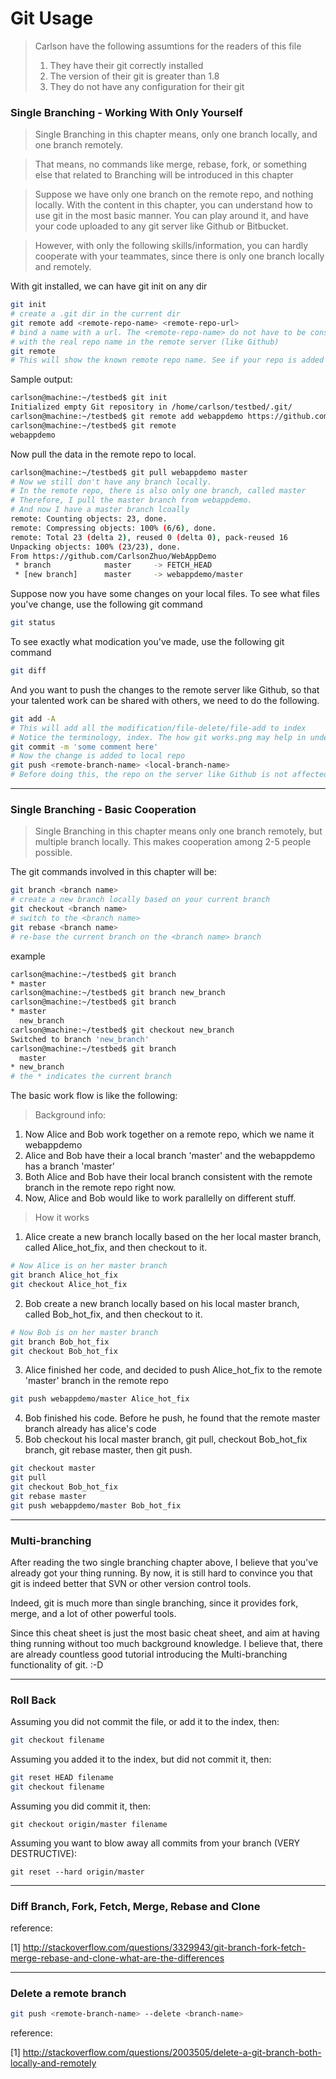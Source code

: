 # Git Usage

> Carlson have the following assumtions for the readers of this file
> 1. They have their git correctly installed
> 2. The version of their git is greater than 1.8
> 3. They do not have any configuration for their git

### Single Branching - Working With Only Yourself

>Single Branching in this chapter means, only one branch locally, and one branch
remotely.

>That means, no commands like merge, rebase, fork, or something else that
related to Branching will be introduced in this chapter


>Suppose we have only one branch on the remote repo, and nothing locally.
With the content in this chapter, you can understand how to use git in the most
basic manner. You can play around it, and have your code uploaded to any git
server like Github or Bitbucket.

>However, with only the following skills/information, you can hardly cooperate
with your teammates, since there is only one branch locally and remotely.

With git installed, we can have git init on any dir

```bash
git init
# create a .git dir in the current dir
git remote add <remote-repo-name> <remote-repo-url>
# bind a name with a url. The <remote-repo-name> do not have to be consistent
# with the real repo name in the remote server (like Github)
git remote
# This will show the known remote repo name. See if your repo is added correctly
```

Sample output:
```bash
carlson@machine:~/testbed$ git init
Initialized empty Git repository in /home/carlson/testbed/.git/
carlson@machine:~/testbed$ git remote add webappdemo https://github.com/CarlsonZhuo/WebAppDemo.git
carlson@machine:~/testbed$ git remote
webappdemo
```

Now pull the data in the remote repo to local.
```bash
carlson@machine:~/testbed$ git pull webappdemo master
# Now we still don't have any branch locally.
# In the remote repo, there is also only one branch, called master
# Therefore, I pull the master branch from webappdemo.
# And now I have a master branch lcoally
remote: Counting objects: 23, done.
remote: Compressing objects: 100% (6/6), done.
remote: Total 23 (delta 2), reused 0 (delta 0), pack-reused 16
Unpacking objects: 100% (23/23), done.
From https://github.com/CarlsonZhuo/WebAppDemo
 * branch            master     -> FETCH_HEAD
 * [new branch]      master     -> webappdemo/master

```

Suppose now you have some changes on your local files. To see what files you've
change, use the following git command

```bash
git status
```

To see exactly what modication you've made, use the following git command

```bash
git diff
```

And you want to push
the changes to the remote server like Github, so that your talented work can be
shared with others, we need to do the following.

```bash
git add -A
# This will add all the modification/file-delete/file-add to index
# Notice the terminology, index. The how git works.png may help in understanding
git commit -m 'some comment here'
# Now the change is added to local repo
git push <remote-branch-name> <local-branch-name>
# Before doing this, the repo on the server like Github is not affected.
```
------

### Single Branching - Basic Cooperation
>Single Branching in this chapter means only one branch remotely, but multiple
branch locally. This makes cooperation among 2-5 people possible.


The git commands involved in this chapter will be:
```bash
git branch <branch name>
# create a new branch locally based on your current branch
git checkout <branch name>
# switch to the <branch name>
git rebase <branch name>
# re-base the current branch on the <branch name> branch
```

example
```bash
carlson@machine:~/testbed$ git branch
* master
carlson@machine:~/testbed$ git branch new_branch
carlson@machine:~/testbed$ git branch
* master
  new_branch
carlson@machine:~/testbed$ git checkout new_branch
Switched to branch 'new_branch'
carlson@machine:~/testbed$ git branch
  master
* new_branch
# the * indicates the current branch
```


The basic work flow is like the following:

>Background info:

1. Now Alice and Bob work together on a remote repo, which we name it webappdemo
2. Alice and Bob have their a local branch 'master' and the webappdemo has a branch 'master'
3. Both Alice and Bob have their local branch consistent with the remote branch in the remote repo right now.
4. Now, Alice and Bob would like to work parallelly on different stuff.

>How it works

1. Alice create a new branch locally based on the her local master branch, called Alice_hot_fix, and then checkout to it.
```bash
# Now Alice is on her master branch
git branch Alice_hot_fix
git checkout Alice_hot_fix
```
2. Bob create a new branch locally based on his local master branch, called Bob_hot_fix, and then checkout to it.
```bash
# Now Bob is on her master branch
git branch Bob_hot_fix
git checkout Bob_hot_fix
```
3. Alice finished her code, and decided to push Alice_hot_fix to the remote 'master' branch in the remote repo
```bash
git push webappdemo/master Alice_hot_fix
```
4. Bob finished his code. Before he push, he found that the remote master branch already has alice's code
5. Bob checkout his local master branch, git pull, checkout Bob_hot_fix branch, git rebase master, then git push.
```bash
git checkout master
git pull
git checkout Bob_hot_fix
git rebase master
git push webappdemo/master Bob_hot_fix
```

-----

### Multi-branching

After reading the two single branching chapter above, I believe that you've
already got your thing running. By now, it is still hard to convince you that
git is indeed better that SVN or other version control tools.

Indeed, git is much more than single branching, since it
provides fork, merge, and a lot of other powerful tools.

Since this cheat sheet is just the most basic cheat sheet, and aim at having
thing running without too much background knowledge. I believe that, there are
already countless good tutorial introducing the Multi-branching functionality
of git. :-D

-----

### Roll Back

Assuming you did not commit the file, or add it to the index, then:
```bash
git checkout filename
```
Assuming you added it to the index, but did not commit it, then:
```bash
git reset HEAD filename
git checkout filename
```
Assuming you did commit it, then:
```
git checkout origin/master filename
```
Assuming you want to blow away all commits from your branch (VERY DESTRUCTIVE):
```
git reset --hard origin/master
```

-----

### Diff Branch, Fork, Fetch, Merge, Rebase and Clone

reference:

[1] http://stackoverflow.com/questions/3329943/git-branch-fork-fetch-merge-rebase-and-clone-what-are-the-differences

-----

### Delete a remote branch

```bash
git push <remote-branch-name> --delete <branch-name>
```

reference:

[1] http://stackoverflow.com/questions/2003505/delete-a-git-branch-both-locally-and-remotely
